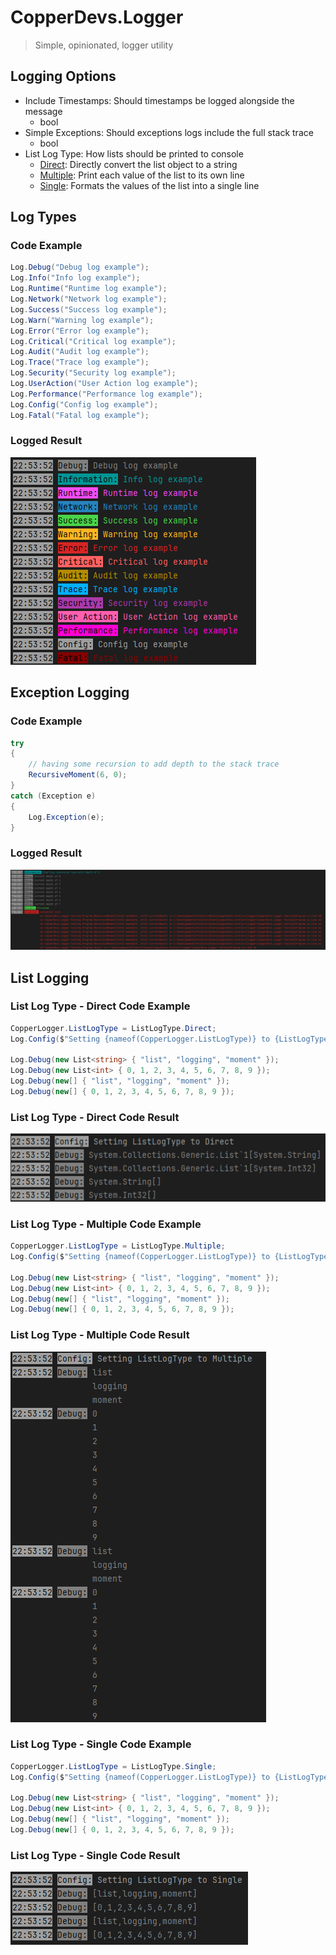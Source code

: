 # CopperDevs.Logger

> Simple, opinionated, logger utility

## Logging Options

- Include Timestamps: Should timestamps be logged alongside the message
  - bool
- Simple Exceptions: Should exceptions logs include the full stack trace
  - bool
- List Log Type: How lists should be printed to console
  - [Direct](#list-log-type---direct-code-example): Directly convert the list object to a string
  - [Multiple](#list-log-type---multiple-code-example): Print each value of the list to its own line
  - [Single](#list-log-type---single-code-example): Formats the values of the list into a single line

## Log Types

### Code Example

```csharp
Log.Debug("Debug log example");
Log.Info("Info log example");
Log.Runtime("Runtime log example");
Log.Network("Network log example");
Log.Success("Success log example");
Log.Warn("Warning log example");
Log.Error("Error log example");
Log.Critical("Critical log example");
Log.Audit("Audit log example");
Log.Trace("Trace log example");
Log.Security("Security log example");
Log.UserAction("User Action log example");
Log.Performance("Performance log example");
Log.Config("Config log example");
Log.Fatal("Fatal log example");
```

### Logged Result

![Console logged rendered result](../repo/base-log-types.png)

## Exception Logging

### Code Example

```csharp
try
{
    // having some recursion to add depth to the stack trace
    RecursiveMoment(6, 0);
}
catch (Exception e)
{
    Log.Exception(e);
}
```

### Logged Result

![Console logged rendered result](../repo/exception-logging.png)

## List Logging

### List Log Type - Direct Code Example

```csharp
CopperLogger.ListLogType = ListLogType.Direct;
Log.Config($"Setting {nameof(CopperLogger.ListLogType)} to {ListLogType.Direct}");
        
Log.Debug(new List<string> { "list", "logging", "moment" });
Log.Debug(new List<int> { 0, 1, 2, 3, 4, 5, 6, 7, 8, 9 });
Log.Debug(new[] { "list", "logging", "moment" });
Log.Debug(new[] { 0, 1, 2, 3, 4, 5, 6, 7, 8, 9 });
```

### List Log Type - Direct Code Result

![Console logged rendered result](../repo/direct-list-log-type.png)

### List Log Type - Multiple Code Example

```csharp
CopperLogger.ListLogType = ListLogType.Multiple;
Log.Config($"Setting {nameof(CopperLogger.ListLogType)} to {ListLogType.Multiple}");
        
Log.Debug(new List<string> { "list", "logging", "moment" });
Log.Debug(new List<int> { 0, 1, 2, 3, 4, 5, 6, 7, 8, 9 });
Log.Debug(new[] { "list", "logging", "moment" });
Log.Debug(new[] { 0, 1, 2, 3, 4, 5, 6, 7, 8, 9 });
```

### List Log Type - Multiple Code Result

![Console logged rendered result](../repo/multiple-list-log-type.png)

### List Log Type - Single Code Example

```csharp
CopperLogger.ListLogType = ListLogType.Single;
Log.Config($"Setting {nameof(CopperLogger.ListLogType)} to {ListLogType.Single}");
        
Log.Debug(new List<string> { "list", "logging", "moment" });
Log.Debug(new List<int> { 0, 1, 2, 3, 4, 5, 6, 7, 8, 9 });
Log.Debug(new[] { "list", "logging", "moment" });
Log.Debug(new[] { 0, 1, 2, 3, 4, 5, 6, 7, 8, 9 });
```

### List Log Type - Single Code Result

![Console logged rendered result](../repo/single-list-log-type.png)
